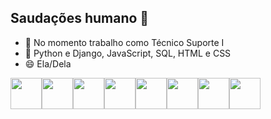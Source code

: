 ## Saudações humano 🖖

- 🔭 No momento trabalho como Técnico Suporte I
- 🌱 Python e Django, JavaScript, SQL, HTML e CSS  
- 😄 Ela/Dela


<img src="https://cdn.jsdelivr.net/gh/devicons/devicon@latest/icons/javascript/javascript-original.svg" width=50px /><img src="https://cdn.jsdelivr.net/gh/devicons/devicon@latest/icons/html5/html5-original.svg" width=50px /><img src="https://cdn.jsdelivr.net/gh/devicons/devicon@latest/icons/githubcodespaces/githubcodespaces-original.svg" width=50px /><img src="https://cdn.jsdelivr.net/gh/devicons/devicon@latest/icons/github/github-original.svg" width=50px /><img src="https://cdn.jsdelivr.net/gh/devicons/devicon@latest/icons/git/git-original.svg" width=50px /><img src="https://cdn.jsdelivr.net/gh/devicons/devicon@latest/icons/django/django-plain.svg" width=50px /><img src="https://cdn.jsdelivr.net/gh/devicons/devicon@latest/icons/css3/css3-original.svg" width=50px /><img src="https://cdn.jsdelivr.net/gh/devicons/devicon@latest/icons/mysql/mysql-original.svg" width=50px />

